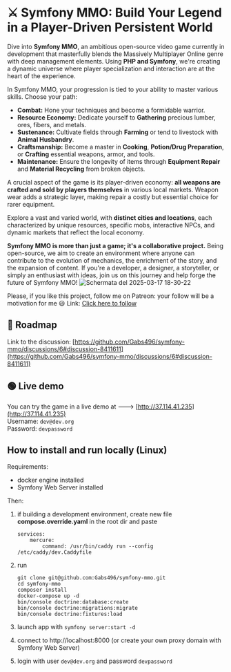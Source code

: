 # ⚔️ Symfony MMO: Build Your Legend in a Player-Driven Persistent World

Dive into **Symfony MMO**, an ambitious open-source video game currently in development that masterfully blends the Massively Multiplayer Online genre with deep management elements. Using **PHP and Symfony**, we're creating a dynamic universe where player specialization and interaction are at the heart of the experience.

In Symfony MMO, your progression is tied to your ability to master various skills. Choose your path:

-   **Combat:** Hone your techniques and become a formidable warrior.
-   **Resource Economy:** Dedicate yourself to **Gathering** precious lumber, ores, fibers, and metals.
-   **Sustenance:** Cultivate fields through **Farming** or tend to livestock with **Animal Husbandry**.
-   **Craftsmanship:** Become a master in **Cooking**, **Potion/Drug Preparation**, or **Crafting** essential weapons, armor, and tools.
-   **Maintenance:** Ensure the longevity of items through **Equipment Repair** and **Material Recycling** from broken objects.

A crucial aspect of the game is its player-driven economy: **all weapons are crafted and sold by players themselves** in various local markets. Weapon wear adds a strategic layer, making repair a costly but essential choice for rarer equipment.

Explore a vast and varied world, with **distinct cities and locations**, each characterized by unique resources, specific mobs, interactive NPCs, and dynamic markets that reflect the local economy.

**Symfony MMO is more than just a game; it's a collaborative project.** Being open-source, we aim to create an environment where anyone can contribute to the evolution of mechanics, the enrichment of the story, and the expansion of content. If you're a developer, a designer, a storyteller, or simply an enthusiast with ideas, join us on this journey and help forge the future of Symfony MMO!
![Schermata del 2025-03-17 18-30-22](https://github.com/user-attachments/assets/7a9e7420-128a-4869-93c8-f298ba6829bc)

Please, if you like this project, follow me on Patreon: your follow will be a motivation for me 😃
Link: [Click here to follow](https://patreon.com/user?u=99509619)

## 🚶 Roadmap
Link to the discussion: [https://github.com/Gabs496/symfony-mmo/discussions/6#discussion-8411611](https://github.com/Gabs496/symfony-mmo/discussions/6#discussion-8411611)

## 🟢 Live demo
You can try the game in a live demo at ---> [http://37.114.41.235](http://37.114.41.235)  
Username: `dev@dev.org`  
Password: `devpassword`

## How to install and run locally (Linux)

Requirements:

- docker engine installed
- Symfony Web Server installed

Then:

1. if building a development environment, create new file **compose.override.yaml** in the root dir and paste
    ```
    services:
        mercure:
            command: /usr/bin/caddy run --config /etc/caddy/dev.Caddyfile
    ```

2. run

    ```
    git clone git@github.com:Gabs496/symfony-mmo.git
    cd symfony-mmo
    composer install
    docker-compose up -d
    bin/console doctrine:database:create
    bin/console doctrine:migrations:migrate
    bin/console doctrine:fixtures:load
    ```
3. launch app with `symfony server:start -d`
4. connect to http://localhost:8000 (or create your own proxy domain with Symfony Web Server)
5. login with user `dev@dev.org` and password `devpassword`
